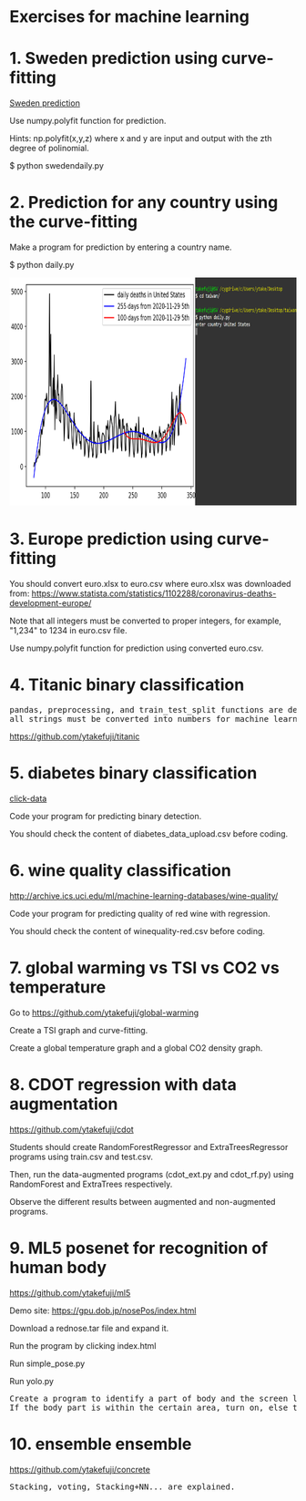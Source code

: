 # Exercises for machine learning

# 1. Sweden prediction using curve-fitting
<a href='https://github.com/ytakefuji/sweden'> Sweden prediction</a>

Use numpy.polyfit function for prediction.

Hints: np.polyfit(x,y,z) where x and y are input and output with the zth degree of polinomial.

$ python swedendaily.py

# 2. Prediction for any country using the curve-fitting

Make a program for prediction by entering a country name.

$ python daily.py

<img src='daily.png' height=400 width=600>

# 3. Europe prediction using curve-fitting

You should convert euro.xlsx to euro.csv where euro.xlsx was downloaded from:
https://www.statista.com/statistics/1102288/coronavirus-deaths-development-europe/

Note that all integers must be converted to proper integers, for example, "1,234" to 1234 in euro.csv file.

Use numpy.polyfit function for prediction using converted euro.csv.

# 4. Titanic binary classification

<pre>
pandas, preprocessing, and train_test_split functions are detailed.
all strings must be converted into numbers for machine learning.
</pre>

https://github.com/ytakefuji/titanic


# 5. diabetes binary classification

<a href='http://archive.ics.uci.edu/ml/datasets/Early+stage+diabetes+risk+prediction+dataset.'> click-data</a>

Code your program for predicting binary detection.

You should check the content of diabetes_data_upload.csv before coding.


# 6. wine quality classification

http://archive.ics.uci.edu/ml/machine-learning-databases/wine-quality/

Code your program for predicting quality of red wine with regression.

You should check the content of winequality-red.csv before coding.

# 7. global warming vs TSI vs CO2 vs temperature

Go to https://github.com/ytakefuji/global-warming

Create a TSI graph and curve-fitting.

Create a global temperature graph and a global CO2 density graph.

# 8. CDOT regression with data augmentation

https://github.com/ytakefuji/cdot

Students should create RandomForestRegressor and ExtraTreesRegressor programs using train.csv and test.csv.

Then, run the data-augmented programs (cdot_ext.py and cdot_rf.py) using RandomForest and ExtraTrees respectively.

Observe the different results between augmented and non-augmented programs.


# 9. ML5 posenet for recognition of human body

https://github.com/ytakefuji/ml5

Demo site:
https://gpu.dob.jp/nosePos/index.html

Download a rednose.tar file and expand it.

Run the program by clicking index.html

Run simple_pose.py

Run yolo.py
<pre>
Create a program to identify a part of body and the screen location which can be used for switching on or off.
If the body part is within the certain area, turn on, else turn off.
</pre>

# 10. ensemble ensemble

https://github.com/ytakefuji/concrete
<pre>
Stacking, voting, Stacking+NN... are explained.
</pre>




